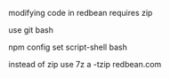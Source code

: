 modifying code in redbean requires zip

use git bash

npm config set script-shell bash

instead of zip use 7z a -tzip redbean.com <file>